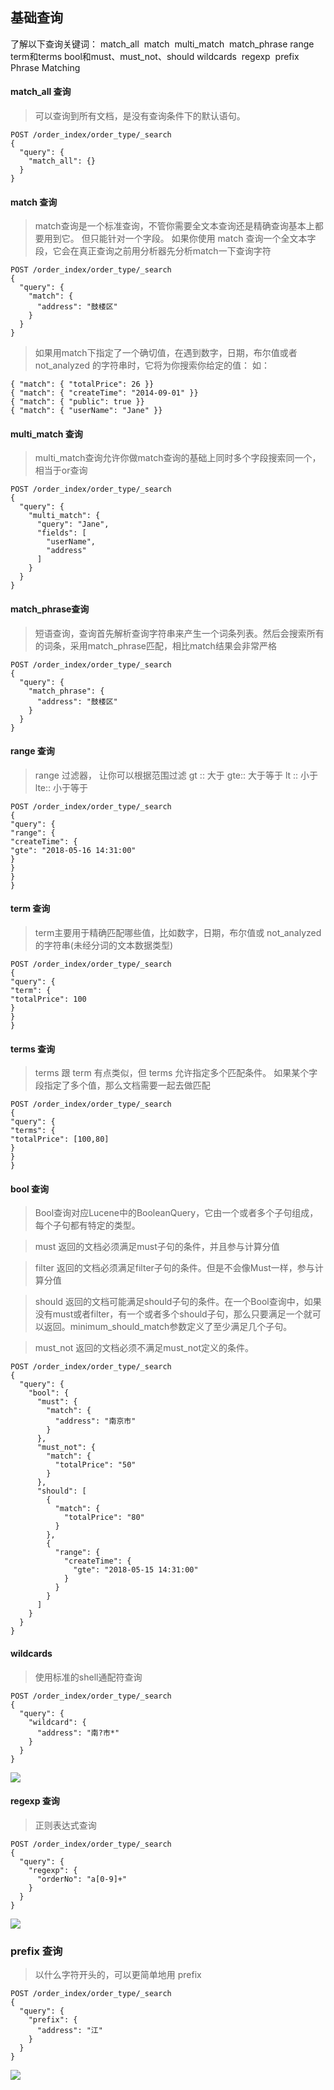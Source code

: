 ## 基础查询

了解以下查询关键词：
match_all 
match 
multi_match 
match_phrase
range
term和terms
bool和must、must_not、should
wildcards 
regexp 
prefix 
Phrase Matching

#### match_all 查询
>可以查询到所有文档，是没有查询条件下的默认语句。

```
POST /order_index/order_type/_search
{
  "query": {
    "match_all": {}
  }
}

```

#### match 查询
>match查询是一个标准查询，不管你需要全文本查询还是精确查询基本上都要用到它。
>但只能针对一个字段。
>如果你使用 match 查询一个全文本字段，它会在真正查询之前用分析器先分析match一下查询字符

```
POST /order_index/order_type/_search
{
  "query": {
    "match": {
      "address": "鼓楼区"
    }
  }
}
```
>如果用match下指定了一个确切值，在遇到数字，日期，布尔值或者not_analyzed 的字符串时，它将为你搜索你给定的值：
如：

```
{ "match": { "totalPrice": 26 }} 
{ "match": { "createTime": "2014-09-01" }} 
{ "match": { "public": true }} 
{ "match": { "userName": "Jane" }}
```
#### multi_match 查询
>multi_match查询允许你做match查询的基础上同时多个字段搜索同一个，相当于or查询

```
POST /order_index/order_type/_search
{
  "query": {
    "multi_match": {
      "query": "Jane",
      "fields": [
        "userName",
        "address"
      ]
    }
  }
}
```
#### match_phrase查询
>短语查询，查询首先解析查询字符串来产生一个词条列表。然后会搜索所有的词条，采用match_phrase匹配，相比match结果会非常严格
```
POST /order_index/order_type/_search
{
  "query": {
    "match_phrase": {
      "address": "鼓楼区"
    }
  }
}
```


#### range 查询
>range 过滤器， 让你可以根据范围过滤
gt :: 大于
gte:: 大于等于
lt :: 小于
lte:: 小于等于

```
POST /order_index/order_type/_search
{
"query": {
"range": {
"createTime": {
"gte": "2018-05-16 14:31:00"
}
}
}
}
```

#### term 查询
>term主要用于精确匹配哪些值，比如数字，日期，布尔值或 not_analyzed 的字符串(未经分词的文本数据类型)

```
POST /order_index/order_type/_search
{
"query": {
"term": {
"totalPrice": 100
}
}
}
```


#### terms 查询
>terms 跟 term 有点类似，但 terms 允许指定多个匹配条件。 如果某个字段指定了多个值，那么文档需要一起去做匹配

```
POST /order_index/order_type/_search
{
"query": {
"terms": {
"totalPrice": [100,80]
}
}
}
```
#### bool 查询

>Bool查询对应Lucene中的BooleanQuery，它由一个或者多个子句组成，每个子句都有特定的类型。

>must
返回的文档必须满足must子句的条件，并且参与计算分值

>filter
返回的文档必须满足filter子句的条件。但是不会像Must一样，参与计算分值

>should
返回的文档可能满足should子句的条件。在一个Bool查询中，如果没有must或者filter，有一个或者多个should子句，那么只要满足一个就可以返回。minimum_should_match参数定义了至少满足几个子句。

>must_not
返回的文档必须不满足must_not定义的条件。

```
POST /order_index/order_type/_search
{
  "query": {
    "bool": {
      "must": {
        "match": {
          "address": "南京市"
        }
      },
      "must_not": {
        "match": {
          "totalPrice": "50"
        }
      },
      "should": [
        {
          "match": {
            "totalPrice": "80"
          }
        },
        {
          "range": {
            "createTime": {
              "gte": "2018-05-15 14:31:00"
            }
          }
        }
      ]
    }
  }
}
```
#### wildcards
>使用标准的shell通配符查询

```
POST /order_index/order_type/_search
{
  "query": {
    "wildcard": {
      "address": "南?市*"
    }
  }
}
```

![](/assets/19.png)

#### regexp 查询
>正则表达式查询

```
POST /order_index/order_type/_search
{
  "query": {
    "regexp": {
      "orderNo": "a[0-9]+"
    }
  }
}
```
![](/assets/20.png)

### prefix 查询
>以什么字符开头的，可以更简单地用 prefix

```
POST /order_index/order_type/_search
{
  "query": {
    "prefix": {
      "address": "江"
    }
  }
}
```
![](/assets/21.png)